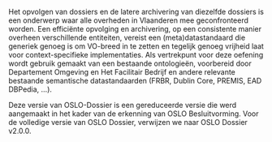 Het opvolgen van dossiers en de latere archivering van diezelfde dossiers is een onderwerp waar alle overheden in 
Vlaanderen mee geconfronteerd worden. Een efficiënte opvolging en archivering, op een consistente manier overheen 
verschillende entiteiten, vereist een (meta)datastandaard die generiek genoeg is om VO-breed in te zetten en tegelijk 
genoeg vrijheid laat voor context-specifieke implementaties. Als vertrekpunt voor deze oefening wordt gebruik gemaakt 
van een bestaande ontologieën, voorbereid door Departement Omgeving en Het Facilitair Bedrijf en andere relevante bestaande
 semantische datastandaarden (FRBR, Dublin Core, PREMIS, EAD DBPedia, …).


Deze versie van OSLO-Dossier is een gereduceerde versie die werd aangemaakt in het kader van de erkenning van OSLO Besluitvorming. Voor de volledige versie van OSLO Dossier, verwijzen we naar OSLO Dossier v2.0.0.
                

